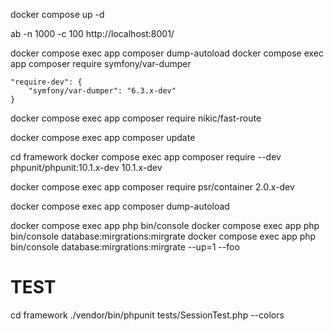 docker compose up -d

ab -n 1000 -c 100 http://localhost:8001/

docker compose exec app composer dump-autoload
docker compose exec app composer require symfony/var-dumper

    "require-dev": {
        "symfony/var-dumper": "6.3.x-dev"
    }


docker compose exec app composer require nikic/fast-route



docker compose exec app composer update


cd framework
docker compose exec app composer require --dev phpunit/phpunit:10.1.x-dev
10.1.x-dev

docker compose exec app composer require psr/container
2.0.x-dev


docker compose exec app composer dump-autoload

docker compose exec app php bin/console
docker compose exec app php bin/console database:mirgrations:mirgrate
docker compose exec app php bin/console database:mirgrations:mirgrate --up=1 --foo


# TEST
cd framework
./vendor/bin/phpunit tests/SessionTest.php --colors 